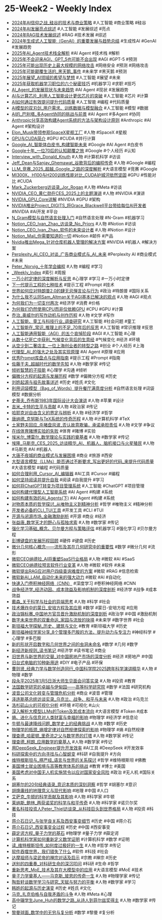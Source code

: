 # 25-Week2 - Weekly Index

- [2024年AI信仰之战_硅谷的技术与商业策略](2024年AI信仰之战_硅谷的技术与商业策略.md) #人工智能 #商业策略 #硅谷
- [2024年AI发展亮点综述](2024年AI发展亮点综述.md) #人工智能 #发展综述 #亮点
- [2024年RAG技术发展综述](2024年RAG技术发展综述.md) #RAG #技术发展 #综述
- [2024年生成式人工智能（GenAI）的重要发展与趋势总结](2024年生成式人工智能（GenAI）的重要发展与趋势总结.md) #生成性AI #GenAI #发展趋势
- [2025年AI_Agent技术栈全解析](2025年AI_Agent技术栈全解析.md) #AI Agent #技术栈 #解析
- [2025年不会迎来AGI，GPT_5也可能不会出现](2025年不会迎来AGI，GPT_5也可能不会出现.md) #AGI #GPT-5 #预测
- [2025年可能出现历史上最大规模的网络攻击](2025年可能出现历史上最大规模的网络攻击.md) #网络安全 #预测 #网络攻击
- [2025年可能颠覆生活的_黑天鹅_事件](2025年可能颠覆生活的_黑天鹅_事件.md) #未来学 #黑天鹅 #预测
- [2025年展望_AI领域的希望与梦想](2025年展望_AI领域的希望与梦想.md) #人工智能 #展望 #未来
- [2025年获取机器学习职位的六个秘密技巧](2025年获取机器学习职位的六个秘密技巧.md) #机器学习 #求职 #技巧
- [AI_Agent_的发展现状与未来趋势](AI_Agent_的发展现状与未来趋势.md) #AI Agent #现状 #发展趋势
- [AI与计算芯片_利用人工智能设计更优芯片的突破](AI与计算芯片_利用人工智能设计更优芯片的突破.md) #人工智能 #芯片 #计算
- [AI如何通过有效提问提升代码质量](AI如何通过有效提问提升代码质量.md) #人工智能 #编程 #代码质量
- [AI模型的双刃剑_用户需求、训练数据与模型融合](AI模型的双刃剑_用户需求、训练数据与模型融合.md) #人工智能 #模型 #数据
- [AI的_巴别塔_多Agent协同的挑战与前景](AI的_巴别塔_多Agent协同的挑战与前景.md) #AI Agent #多Agent #协同
- [Anthropic分享高效构建Agent系统的方法与架构设计原则](Anthropic分享高效构建Agent系统的方法与架构设计原则.md) #Anthropic #AI Agent #架构设计
- [Elon_Musk带领参观SpaceX星舰工厂](Elon_Musk带领参观SpaceX星舰工厂.md) #人物 #SpaceX #星舰
- [GPU与CUDA简介](GPU与CUDA简介.md) #GPU #CUDA #并行计算
- [Google_AI_智能体白皮书_构建智能未来](Google_AI_智能体白皮书_构建智能未来.md) #Google #AI Agent #白皮书
- [Google十年_一位70后的认知颠覆之旅](Google十年_一位70后的认知颠覆之旅.md) #Google #个人经历 #认知
- [Interview_with_Donald_Knuth](Interview_with_Donald_Knuth.md) #人物 #计算机科学 #访谈
- [Jeff_Dean与Sanjay_Ghemawat_谷歌背后的编程传奇](Jeff_Dean与Sanjay_Ghemawat_谷歌背后的编程传奇.md) #人物 #Google #编程
- [LLM_竞赛_2025_超越_Google_之路的深度解析](LLM_竞赛_2025_超越_Google_之路的深度解析.md) #大语言模型 #竞赛 #Google
- [MI300X、H100与H200训练性能对比_CUDA护城河依然坚固](MI300X、H100与H200训练性能对比_CUDA护城河依然坚固.md) #GPU #性能对比 #CUDA
- [Mark_Zuckerberg访谈录_Jor_Rogan](Mark_Zuckerberg访谈录_Jor_Rogan.md) #人物 #Meta #访谈
- [NVIDIA_CEO_黄仁勋在CES_2025上的主题演讲](NVIDIA_CEO_黄仁勋在CES_2025上的主题演讲.md) #人物 #NVIDIA #演讲
- [NVIDIA_GPU_Core详解](NVIDIA_GPU_Core详解.md) #NVIDIA #GPU #架构
- [NVIDIA推出Project_DIGITS_将Grace_Blackwell平台带给每位AI开发者](NVIDIA推出Project_DIGITS_将Grace_Blackwell平台带给每位AI开发者.md) #NVIDIA #AI开发 #平台
- [N_Gram模型与自然语言处理入门](N_Gram模型与自然语言处理入门.md) #自然语言处理 #N-Gram #机器学习
- [Notion_CEO_Ivan_Zhao_访谈录_No_Priors](Notion_CEO_Ivan_Zhao_访谈录_No_Priors.md) #人物 #Notion #访谈
- [Notion_CEO_Ivan_Zhao_软件的未来设计者](Notion_CEO_Ivan_Zhao_软件的未来设计者.md) #人物 #Notion #设计
- [Notion_Mail_你需要知道的一切](Notion_Mail_你需要知道的一切.md) #Notion #邮件 #产品
- [Nvidia推出Mega_针对仓库机器人管理的解决方案](Nvidia推出Mega_针对仓库机器人管理的解决方案.md) #NVIDIA #机器人 #解决方案
- [Perplexity_AI_CEO_对谈_广告商业模式与_AI_未来](Perplexity_AI_CEO_对谈_广告商业模式与_AI_未来.md) #Perplexity AI #商业模式 #未来
- [Peter_Norvig_十年学会编程](Peter_Norvig_十年学会编程.md) #人物 #编程 #学习
- [_Weekly_Index](_Weekly_Index.md) #索引 #周报
- [一万小时定律的深度解析与反思](一万小时定律的深度解析与反思.md) #心理学 #学习 #一万小时定律
- [下一代提示工程的七种技术](下一代提示工程的七种技术.md) #提示工程 #Prompt #技术
- [世界如何应对特朗普2.0的肆无忌惮言论与行为](世界如何应对特朗普2.0的肆无忌惮言论与行为.md) #政治 #特朗普 #国际关系
- [为什么我不认同Sam_Altman关于AGI基本已解决的观点](为什么我不认同Sam_Altman关于AGI基本已解决的观点.md) #人物 #AGI #观点
- [为何我们为一切支付两次](为何我们为一切支付两次.md) #经济学 #消费 #价格
- [为何我们仍然使用CPU而非仅依赖GPU](为何我们仍然使用CPU而非仅依赖GPU.md) #CPU #GPU #计算
- [乔治_奥威尔的写作动机与创作历程](乔治_奥威尔的写作动机与创作历程.md) #人物 #文学 #写作
- [人工智能、童工与科技行业_调查研究](人工智能、童工与科技行业_调查研究.md) #人工智能 #社会问题 #童工
- [人工智能在_常识_推理上的不足_70年后的反思](人工智能在_常识_推理上的不足_70年后的反思.md) #人工智能 #常识推理 #反思
- [人工智能通用智能（AGI）的五个哀悼阶段](人工智能通用智能（AGI）的五个哀悼阶段.md) #AGI #人工智能 #心理
- [从数十亿死亡中获利_气候变化背后的生意经](从数十亿死亡中获利_气候变化背后的生意经.md) #气候变化 #经济 #环境
- [从空少到二奢店主_一位上海创业者的转型之路](从空少到二奢店主_一位上海创业者的转型之路.md) #创业 #个人经历 #上海
- [代理型_AI_的强大之处及其实现原理](代理型_AI_的强大之处及其实现原理.md) #AI Agent #原理 #应用
- [优秀Prompt库盘点与应用指南](优秀Prompt库盘点与应用指南.md) #提示工程 #Prompt #指南
- [佐藤干夫_超越时代的数学先知](佐藤干夫_超越时代的数学先知.md) #人物 #数学家 #传记
- [倾听智慧的子技能](倾听智慧的子技能.md) #心理学 #沟通 #倾听
- [偏微分方程的起源与发展历程](偏微分方程的起源与发展历程.md) #数学 #偏微分方程 #历史
- [刘姓起源与祖先故事详述](刘姓起源与祖先故事详述.md) #历史 #姓氏 #文化
- [利用词袋模型（Bag_of_Words）提升餐厅满意度分析](利用词袋模型（Bag_of_Words）提升餐厅满意度分析.md) #自然语言处理 #词袋模型 #数据分析
- [史蒂夫_乔布斯1983年国际设计大会演讲](史蒂夫_乔布斯1983年国际设计大会演讲.md) #人物 #苹果 #设计
- [吉米_卡特的生平与贡献](吉米_卡特的生平与贡献.md) #人物 #政治家 #传记
- [哈耶克对自由含义的界定与辨析](哈耶克对自由含义的界定与辨析.md) #人物 #经济学 #哲学
- [唐纳德_克努斯与TeX系统的传奇历程](唐纳德_克努斯与TeX系统的传奇历程.md) #人物 #计算机科学 #TeX
- [土家野夫回应_杀猪盘风波_否认故意欺骗，承诺承担责任](土家野夫回应_杀猪盘风波_否认故意欺骗，承诺承担责任.md) #人物 #文学 #争议
- [在线体育赌博实验的失败](在线体育赌博实验的失败.md) #体育 #赌博 #实验
- [埃米尔_博雷尔_数学理论与实践的奠基者](埃米尔_博雷尔_数学理论与实践的奠基者.md) #人物 #数学家 #传记
- [埃隆_马斯克_CES_2025_访谈精华_AI、机器人、脑机接口与火星殖民](埃隆_马斯克_CES_2025_访谈精华_AI、机器人、脑机接口与火星殖民.md) #人物 #马斯克 #AI #机器人
- [大唐不夜城的商业模式与发展困境](大唐不夜城的商业模式与发展困境.md) #商业 #旅游 #西安
- [大型语言模型（LLMs）能否通过不断要求_写出更好的代码_来提升代码质量](大型语言模型（LLMs）能否通过不断要求_写出更好的代码_来提升代码质量.md) #大语言模型 #编程 #代码质量
- [如何合理利用_Cursor_AI_编辑器](如何合理利用_Cursor_AI_编辑器.md) #AI工具 #Cursor #编程
- [如何坚持阅读并提升自我](如何坚持阅读并提升自我.md) #阅读 #自我提升 #学习
- [如何将ChatGPT转变为项目管理系统](如何将ChatGPT转变为项目管理系统.md) #人工智能 #ChatGPT #项目管理
- [如何构建代理型人工智能系统](如何构建代理型人工智能系统.md) #AI Agent #构建 #系统
- [如何构建有效的AI_Agents(下)](如何构建有效的AI_Agents(下).md) #AI Agent #构建 #系统
- [对物质本质的哲学探讨_从唯物主义到精神分析](对物质本质的哲学探讨_从唯物主义到精神分析.md) #哲学 #唯物主义 #精神分析
- [开发者必备的CLI_TUI工具](开发者必备的CLI_TUI工具.md) #开发工具 #CLI #TUI
- [开源与闭源市场_金融激励剖析](开源与闭源市场_金融激励剖析.md) #开源 #商业 #经济
- [张益唐_数学天才的野心与孤独求索](张益唐_数学天才的野心与孤独求索.md) #人物 #数学家 #传记
- [强化学习基础_概念、贝尔曼方程与策略评估](强化学习基础_概念、贝尔曼方程与策略评估.md) #机器学习 #强化学习 #贝尔曼方程
- [彭博键盘的发展历程回顾](彭博键盘的发展历程回顾.md) #硬件 #键盘 #历史
- [微分几何核心概念——流形及其在几何研究中的重要性](微分几何核心概念——流形及其在几何研究中的重要性.md) #数学 #微分几何 #流形
- [微软CEO纳德拉_AI将重塑SaaS行业格局](微软CEO纳德拉_AI将重塑SaaS行业格局.md) #人物 #微软 #AI #SaaS
- [微软CEO纳德拉预言软件行业变革](微软CEO纳德拉预言软件行业变革.md) #人物 #微软 #软件 #未来
- [微软提出RAG应对用户四级查询难度的方案](微软提出RAG应对用户四级查询难度的方案.md) #微软 #RAG #信息检索
- [微软新AI_LAM_自动化未来的强大动力](微软新AI_LAM_自动化未来的强大动力.md) #微软 #AI #自动化
- [快速入门卷积神经网络（CNN）](快速入门卷积神经网络（CNN）.md) #深度学习 #卷积神经网络 #CNN
- [战争经济学_经济动因、成本效益及影响机制的深度剖析](战争经济学_经济动因、成本效益及影响机制的深度剖析.md) #经济学 #战争 #成本效益
- [戴森_关于科学与社会的异端思考](戴森_关于科学与社会的异端思考.md) #人物 #科学 #社会
- [技术爆炸中的蒙日_安培方程及其应用](技术爆炸中的蒙日_安培方程及其应用.md) #数学 #蒙日-安培方程 #应用
- [政治锦标赛_中国地方官员晋升激励机制的深度剖析](政治锦标赛_中国地方官员晋升激励机制的深度剖析.md) #政治学 #中国 #激励机制
- [数字未来世界的双重命运_家园与流放的抉择](数字未来世界的双重命运_家园与流放的抉择.md) #未来学 #数字世界 #社会
- [斯坦福大学探秘_历史、建筑与文化](斯坦福大学探秘_历史、建筑与文化.md) #教育 #斯坦福大学 #历史
- [斯坦福神经学家分享_8个管理多巴胺的方法，提升动力与专注力](斯坦福神经学家分享_8个管理多巴胺的方法，提升动力与专注力.md) #神经科学 #心理学 #多巴胺
- [新的形状开启数字和几何世界之间的虫洞未命名](新的形状开启数字和几何世界之间的虫洞未命名.md) #数学 #几何 #数字
- [新经济新规则_读书笔记](新经济新规则_读书笔记.md) #经济学 #读书笔记 #商业
- [旧世界与新世界的交替_对中国房地产市场的深度分析](旧世界与新世界的交替_对中国房地产市场的深度分析.md) #经济 #房地产 #中国
- [旧台式电脑的10种新用途](旧台式电脑的10种新用途.md) #DIY #电子产品 #环保
- [曹则贤_经典力学与数学创造同行_中国科学院2025跨年科学演讲精华](曹则贤_经典力学与数学创造同行_中国科学院2025跨年科学演讲精华.md) #人物 #物理 #数学
- [段永平2025年1月5日浙大师生见面会问答实录](段永平2025年1月5日浙大师生见面会问答实录.md) #人物 #投资 #教育
- [法国数学研究的卓越与伊甸园——高等科学研究院](法国数学研究的卓越与伊甸园——高等科学研究院.md) #数学 #法国 #研究机构
- [波音公司文化转变与管理危机分析](波音公司文化转变与管理危机分析.md) #商业 #波音 #管理
- [泽连斯基总统访谈实录_乌克兰、战争、和平与未来](泽连斯基总统访谈实录_乌克兰、战争、和平与未来.md) #人物 #政治 #乌克兰
- [洛杉矶山火的可视化分析](洛杉矶山火的可视化分析.md) #环境 #可视化 #山火
- [深入解析大模型LLMs的Token及其成本流向](深入解析大模型LLMs的Token及其成本流向.md) #大语言模型 #Token #成本
- [熵、进化与信息对人类财富与幸福的影响](熵、进化与信息对人类财富与幸福的影响.md) #物理学 #经济学 #信息论
- [牛顿与最速降线问题_数学史上的经典挑战](牛顿与最速降线问题_数学史上的经典挑战.md) #人物 #数学 #历史
- [物理学的瓶颈_熵增定律对自然规律探索的影响](物理学的瓶颈_熵增定律对自然规律探索的影响.md) #物理学 #熵 #自然规律
- [理查德_哈密顿_里奇流之父与数学界的灯塔](理查德_哈密顿_里奇流之父与数学界的灯塔.md) #人物 #数学家 #传记
- [理查德_柯朗_应用数学的奠基人](理查德_柯朗_应用数学的奠基人.md) #人物 #数学家 #传记
- [用DeepSeek_Engineer提升开发效率](用DeepSeek_Engineer提升开发效率.md) #AI工具 #DeepSeek #开发效率
- [科研探索中的方向寻找与心智蜕变](科研探索中的方向寻找与心智蜕变.md) #科研 #自我提升 #方向
- [维特根斯坦与_楞严经_语言与世界的关系探讨](维特根斯坦与_楞严经_语言与世界的关系探讨.md) #哲学 #维特根斯坦 #佛教
- [美国博士就业困境与高等教育体系的挑战](美国博士就业困境与高等教育体系的挑战.md) #教育 #博士 #美国
- [美国考虑对中国无人机实施禁令以应对国家安全风险](美国考虑对中国无人机实施禁令以应对国家安全风险.md) #政治 #无人机 #国际关系
- [胡塞尔的20句经典语录_意识本质的深刻洞察](胡塞尔的20句经典语录_意识本质的深刻洞察.md) #哲学 #胡塞尔 #意识
- [胡焕庸线的地理意义与现代影响](胡焕庸线的地理意义与现代影响.md) #地理 #中国 #人口
- [艾萨克_牛顿的科学贡献及其影响](艾萨克_牛顿的科学贡献及其影响.md) #人物 #科学家 #牛顿
- [莱纳斯_鲍林_两获诺奖的科学与和平传奇](莱纳斯_鲍林_两获诺奖的科学与和平传奇.md) #人物 #科学家 #诺贝尔奖
- [著名科技投资人Peter_Thiel访谈录_从科技巨头到世界格局](著名科技投资人Peter_Thiel访谈录_从科技巨头到世界格局.md) #人物 #投资 #科技
- [蒋介石日记_与张学良关系及西安事变细节](蒋介石日记_与张学良关系及西安事变细节.md) #历史 #中国 #蒋介石
- [蒋介石日记_西安事变全过程](蒋介石日记_西安事变全过程.md) #历史 #中国 #西安事变
- [薛定谔方程_量子力学的基石](薛定谔方程_量子力学的基石.md) #物理学 #量子力学 #薛定谔
- [计算机科学家如何重新定义数学证明](计算机科学家如何重新定义数学证明.md) #计算机科学 #数学 #证明
- [读_维特根斯坦传_如何度过极好的一生](读_维特根斯坦传_如何度过极好的一生.md) #人物 #哲学 #传记
- [软件吞噬世界，我们错失了什么](软件吞噬世界，我们错失了什么.md) #软件 #科技 #社会
- [达摩祖师与梁武帝的禅宗对话及启示](达摩祖师与梁武帝的禅宗对话及启示.md) #宗教 #禅宗 #历史
- [送别的四重奏_对科研生命的深沉叩问](送别的四重奏_对科研生命的深沉叩问.md) #科研 #生命 #哲学
- [重新思考_MoE_技术及其在大模型中的应用](重新思考_MoE_技术及其在大模型中的应用.md) #大语言模型 #MoE #技术
- [量子力学奠基人——马克斯_玻恩的传奇一生](量子力学奠基人——马克斯_玻恩的传奇一生.md) #人物 #物理学家 #传记
- [陶哲轩谈数学学习与研究_天赋与努力的平衡](陶哲轩谈数学学习与研究_天赋与努力的平衡.md) #人物 #数学家 #学习
- [韩姓的起源与历史演变](韩姓起源与历史演变.md) #历史 #姓氏 #文化
- [马克_扎克伯格与自我矛盾的斗争](马克_扎克伯格与自我矛盾的斗争.md) #人物 #Meta #心理
- [高中辍学生June_Huh的数学之路_从诗人到菲尔兹奖得主](高中辍学生June_Huh的数学之路_从诗人到菲尔兹奖得主.md) #人物 #数学家 #传记
- [黎曼球面_数学中的无穷与复分析](黎曼球面_数学中的无穷与复分析.md) #数学 #黎曼 #复分析